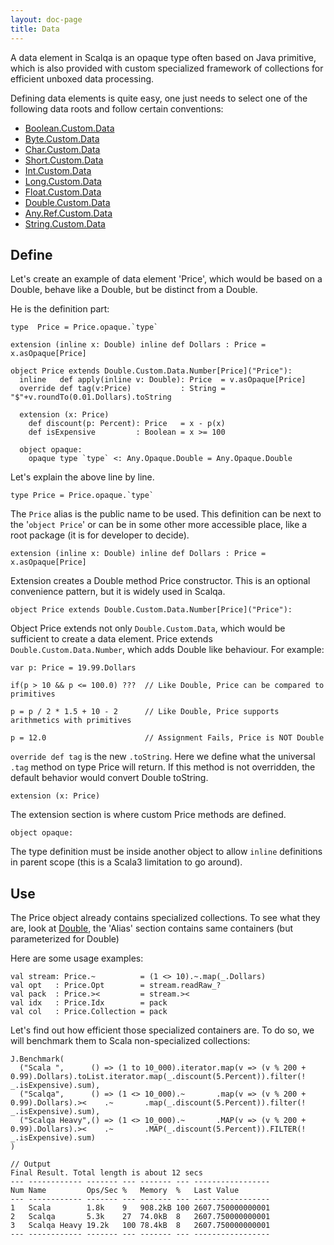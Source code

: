 ```yaml
---
layout: doc-page
title: Data
---
```


A data element in Scalqa is an opaque type often based on Java primitive, which is also provided with custom 
specialized framework of collections for efficient unboxed data processing.  

Defining data elements is quite easy, one just needs to select one of the following data roots and follow certain conventions:

- [Boolean.Custom.Data](../../api/scalqa/lang/boolean/custom/Data.html)
- [Byte.Custom.Data](../../api/scalqa/lang/byte/custom/Data.html) 
- [Char.Custom.Data](../../api/scalqa/lang/char/custom/Data.html) 
- [Short.Custom.Data](../../api/scalqa/lang/short/custom/Data.html) 
- [Int.Custom.Data](../../api/scalqa/lang/int/custom/Data.html) 
- [Long.Custom.Data](../../api/scalqa/lang/long/custom/Data.html) 
- [Float.Custom.Data](../../api/scalqa/lang/float/custom/Data.html) 
- [Double.Custom.Data](../../api/scalqa/lang/double/custom/Data.html) 
- [Any.Ref.Custom.Data](../../api/scalqa/lang/any/ref/custom/Data.html) 
- [String.Custom.Data](../../api/scalqa/lang/string/custom/Data.html) 

## Define

Let's create an example of data element 'Price', which would be based on a Double, behave like a Double, but be distinct from a Double.

He is the definition part:
```
type  Price = Price.opaque.`type`

extension (inline x: Double) inline def Dollars : Price = x.asOpaque[Price]

object Price extends Double.Custom.Data.Number[Price]("Price"):
  inline   def apply(inline v: Double): Price  = v.asOpaque[Price]
  override def tag(v:Price)           : String =  "$"+v.roundTo(0.01.Dollars).toString

  extension (x: Price)
    def discount(p: Percent): Price   = x - p(x)
    def isExpensive         : Boolean = x >= 100

  object opaque:
    opaque type `type` <: Any.Opaque.Double = Any.Opaque.Double

```
Let's explain the above line by line.  
```  
type Price = Price.opaque.`type`
```
The `Price` alias is the public name to be used. This definition can be next to the '`object Price`' or can be in some other 
more accessible place, like a root package (it is for developer to decide).

```  
extension (inline x: Double) inline def Dollars : Price = x.asOpaque[Price]
```  
Extension creates a Double method Price constructor. This is an optional convenience pattern, but it is widely used in Scalqa. 

```  
object Price extends Double.Custom.Data.Number[Price]("Price"):
```  
Object Price extends not only `Double.Custom.Data`, which would be sufficient to create a data element.
Price extends `Double.Custom.Data.Number`, which adds Double like behaviour. For example:
```
var p: Price = 19.99.Dollars

if(p > 10 && p <= 100.0) ???  // Like Double, Price can be compared to primitives   

p = p / 2 * 1.5 + 10 - 2      // Like Double, Price supports arithmetics with primitives

p = 12.0                      // Assignment Fails, Price is NOT Double
```

`override def tag` is the new `.toString`. Here we define what the universal `.tag` method on type Price will return. If this method is
not overridden, the default behavior would convert Double toString.  

```
extension (x: Price)    
```
The extension section is where custom Price methods are defined. 

```
object opaque:   
```
The type definition must be inside another object to allow `inline` definitions in parent scope (this is a Scala3 limitation to go around).  


## Use

The Price object already contains specialized collections. 
To see what they are, look at [Double](../../api/scalqa/lang/Double$.html), the 'Alias' section contains same containers 
(but parameterized for Double)
  
Here are some usage examples:
```
val stream: Price.~          = (1 <> 10).~.map(_.Dollars)
val opt   : Price.Opt        = stream.readRaw_?
val pack  : Price.><         = stream.><
val idx   : Price.Idx        = pack
val col   : Price.Collection = pack
```

Let's find out how efficient those specialized containers are. 
To do so, we will benchmark them to Scala non-specialized collections: 
```
J.Benchmark(
  ("Scala ",      () => (1 to 10_000).iterator.map(v => (v % 200 + 0.99).Dollars).toList.iterator.map(_.discount(5.Percent)).filter(! _.isExpensive).sum),
  ("Scalqa",      () => (1 <> 10_000).~       .map(v => (v % 200 + 0.99).Dollars).><    .~       .map(_.discount(5.Percent)).filter(! _.isExpensive).sum),
  ("Scalqa Heavy",() => (1 <> 10_000).~       .MAP(v => (v % 200 + 0.99).Dollars).><    .~       .MAP(_.discount(5.Percent)).FILTER(! _.isExpensive).sum)
)
```
```
// Output
Final Result. Total length is about 12 secs
--- ------------ ------- --- ------- --- -----------------
Num Name         Ops/Sec %   Memory  %   Last Value
--- ------------ ------- --- ------- --- -----------------
1   Scala        1.8k    9   908.2kB 100 2607.750000000001
2   Scalqa       5.3k    27  74.0kB  8   2607.750000000001
3   Scalqa Heavy 19.2k   100 78.4kB  8   2607.750000000001
--- ------------ ------- --- ------- --- -----------------
```


    
  
 
